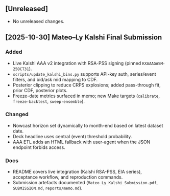 ## [Unreleased]
- No unreleased changes.

## [2025-10-30] Mateo–Ly Kalshi Final Submission
### Added
- Live Kalshi AAA v2 integration with RSA-PSS signing (pinned `KXAAAGASM-25OCT31`).
- `scripts/update_kalshi_bins.py` supports API-key auth, series/event filters, and bid/ask mid mapping to CDF.
- Posterior clipping to reduce CRPS explosions; added pass-through fit, prior CDF, posterior plots.
- Freeze-date metrics surfaced in memo; new Make targets (`calibrate`, `freeze-backtest`, `sweep-ensemble`).

### Changed
- Nowcast horizon set dynamically to month-end based on latest dataset date.
- Deck headline uses central (event) threshold probability.
- AAA ETL adds an HTML fallback with user-agent when the JSON endpoint forbids access.

### Docs
- README covers live integration (Kalshi RSA-PSS, EIA series), acceptance workflow, and reproduction commands.
- Submission artefacts documented (`Mateo_Ly_Kalshi_Submission.pdf`, `SUBMISSION.md`, `reports/memo.md`).
